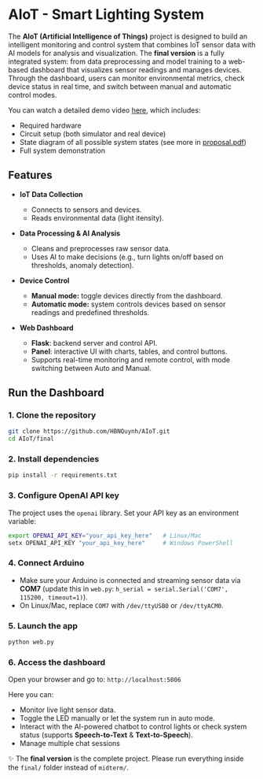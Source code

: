 # AIoT - Smart Lighting System

The **AIoT (Artificial Intelligence of Things)** project is designed to build an intelligent monitoring and control system that combines IoT sensor data with AI models for analysis and visualization. The **final version** is a fully integrated system: from data preprocessing and model training to a web-based dashboard that visualizes sensor readings and manages devices. Through the dashboard, users can monitor environmental metrics, check device status in real time, and switch between manual and automatic control modes.

You can watch a detailed demo video [here](https://youtu.be/kpJ3Pxjll1U), which includes:

* Required hardware
* Circuit setup (both simulator and real device)
* State diagram of all possible system states (see more in [proposal.pdf](https://github.com/HBNQuynh/AIoT/blob/main/final/Project%20proposal.pdf))
* Full system demonstration

## Features

* **IoT Data Collection**

  * Connects to sensors and devices.
  * Reads environmental data (light itensity).

* **Data Processing & AI Analysis**

  * Cleans and preprocesses raw sensor data.
  * Uses AI to make decisions (e.g., turn lights on/off based on thresholds, anomaly detection).

* **Device Control**

  * **Manual mode:** toggle devices directly from the dashboard.
  * **Automatic mode:** system controls devices based on sensor readings and predefined thresholds.

* **Web Dashboard**

  * **Flask**: backend server and control API.
  * **Panel**: interactive UI with charts, tables, and control buttons.
  * Supports real-time monitoring and remote control, with mode switching between Auto and Manual.

## Run the Dashboard

### 1. Clone the repository

```bash
git clone https://github.com/HBNQuynh/AIoT.git
cd AIoT/final
```

### 2. Install dependencies

```bash
pip install -r requirements.txt
```

### 3. Configure OpenAI API key

The project uses the `openai` library. Set your API key as an environment variable:

```bash
export OPENAI_API_KEY="your_api_key_here"   # Linux/Mac
setx OPENAI_API_KEY "your_api_key_here"     # Windows PowerShell
```

### 4. Connect Arduino

* Make sure your Arduino is connected and streaming sensor data via **COM7** (update this in `web.py`: `h_serial = serial.Serial('COM7', 115200, timeout=1)`).
* On Linux/Mac, replace `COM7` with `/dev/ttyUSB0` or `/dev/ttyACM0`.

### 5. Launch the app

```bash
python web.py
```

### 6. Access the dashboard

Open your browser and go to: `http://localhost:5006`

Here you can:

* Monitor live light sensor data.
* Toggle the LED manually or let the system run in auto mode.
* Interact with the AI-powered chatbot to control lights or check system status (supports **Speech-to-Text** & **Text-to-Speech**).
* Manage multiple chat sessions

✨ The **final version** is the complete project. Please run everything inside the `final/` folder instead of `midterm/`.
